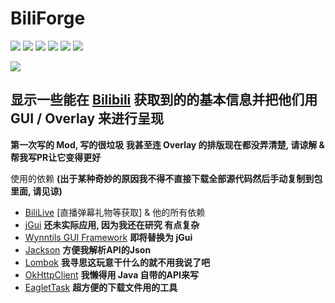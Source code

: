 # BiliForge 
[![](https://img.shields.io/github/downloads/ThatKawaiiAllen/BiliForge/total.svg?style=flat-square)](https://github.com/ThatKawaiiAllen/BiliForge/releases)
[![](https://img.shields.io/github/issues/ThatKawaiiAllen/BiliForge.svg?style=flat-square)](https://github.com/ThatKawaiiAllen/BiliForge/issues)
[![](https://img.shields.io/github/forks/ThatKawaiiAllen/BiliForge.svg?style=flat-square)](https://github.com/ThatKawaiiAllen/BiliForge/network/members)
[![](https://img.shields.io/github/release/ThatKawaiiAllen/BiliForge.svg?style=flat-square)](https://github.com/ThatKawaiiAllen/BiliForge/tags)
[![](https://img.shields.io/github/stars/ThatKawaiiAllen/BiliForge.svg?style=flat-square)](https://github.com/ThatKawaiiAllen/BiliForge/stargazers)
[![](https://img.shields.io/github/license/ThatKawaiiAllen/BiliForge.svg?style=flat-square)](https://github.com/ThatKawaiiAllen/BiliForge/blob/master/LICENSE)

[![](https://ci.thatkawaiiallen.me/job/BiliForge/badge/icon?style=flat-square)](https://ci.thatkawaiiallen.me/job/BiliForge/lastSuccessfulBuild/)

## 显示一些能在 [Bilibili](https://www.bilibili.com) 获取到的的基本信息并把他们用 GUI / Overlay 来进行呈现

**第一次写的 Mod, 写的很垃圾 我甚至连 Overlay 的排版现在都没弄清楚, 请谅解 & 帮我写PR让它变得更好**

使用的依赖 **(出于某种奇妙的原因我不得不直接下载全部源代码然后手动复制到包里面, 请见谅)**
* [BiliLive](https://github.com/cqjjjzr/BiliLiveLib/) [直播弹幕礼物等获取] & 他的所有依赖
* [jGui](https://github.com/ReplayMod/jGui/) **还未实际应用, 因为我还在研究 有点复杂**
* [Wynntils GUI Framework](https://github.com/Wynntils/Wynntils/tree/development/src/main/java/com/wynntils/core/framework/ui) **即将替换为 jGui**
* [Jackson](https://github.com/FasterXML/jackson) **方便我解析API的Json**
* [Lombok](https://github.com/rzwitserloot/lombok) **我寻思这玩意干什么的就不用我说了吧**
* [OkHttpClient](https://github.com/square/okhttp) **我懒得用 Java 自带的API来写**
* [EagletTask](https://github.com/IzzelAliz/EagletCore/) **超方便的下载文件用的工具**

